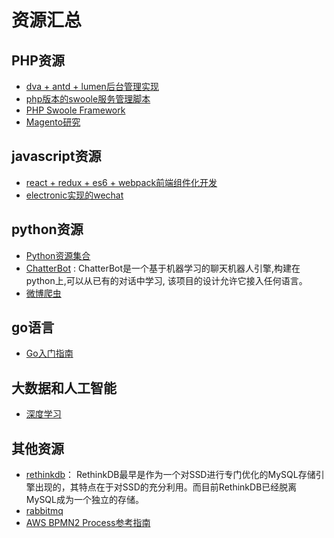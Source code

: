 # 资源汇总

## PHP资源
* [dva + antd + lumen后台管理实现](https://github.com/walkerqiao/dva-antd-demos)
* [php版本的swoole服务管理脚本](https://github.com/walkerqiao/swoole_command)
* [PHP Swoole Framework](https://github.com/matyhtf/framework)
* [Magento研究](./docs/magento.md)

## javascript资源
* [react + redux + es6 + webpack前端组件化开发](https://github.com/walkerqiao/react-redux-router-demo)
* [electronic实现的wechat](https://github.com/geeeeeeeeek/electronic-wechat)

## python资源
* [Python资源集合](https://github.com/Tim9Liu9/TimLiu-Python)
* [ChatterBot](https://github.com/gunthercox/ChatterBot) : ChatterBot是一个基于机器学习的聊天机器人引擎,构建在python上,可以从已有的对话中学习, 该项目的设计允许它接入任何语言。
* [微博爬虫](https://github.com/SpiderClub/weibospider)

## go语言
* [Go入门指南](docs/go/the-way-to-go/README.md)

## 大数据和人工智能
* [深度学习](docs/deep-learning.md)
## 其他资源
* [rethinkdb](https://github.com/rethinkdb/rethinkdb)： RethinkDB最早是作为一个对SSD进行专门优化的MySQL存储引擎出现的，其特点在于对SSD的充分利用。而目前RethinkDB已经脱离MySQL成为一个独立的存储。
* [rabbitmq](https://github.com/rabbitmq/rabbitmq-server)
* [AWS BPMN2 Process参考指南](https://docs.awspaas.com/reference-guide/aws-paas-process-reference-guide/process_structure/basic_process_concepts.html)
